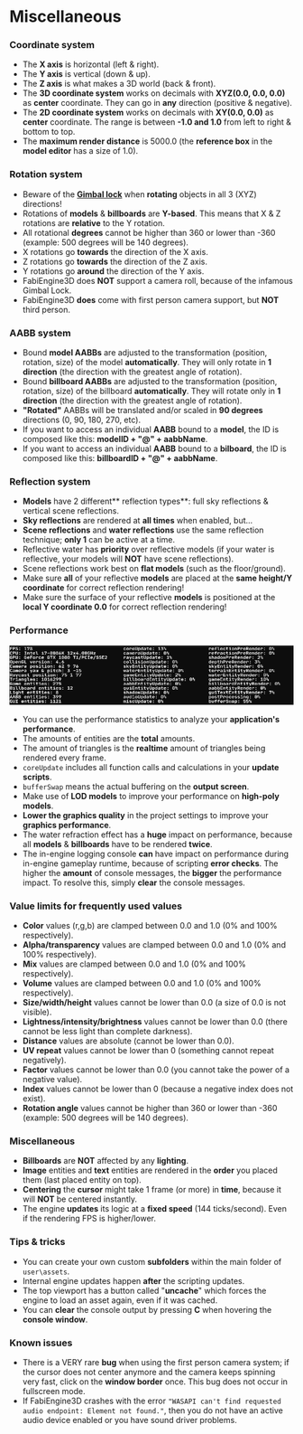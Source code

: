 # Miscellaneous
### Coordinate system
- The **X axis** is horizontal (left & right).
- The **Y axis** is vertical (down & up).
- The **Z axis** is what makes a 3D world (back & front).
- The **3D coordinate system** works on decimals with **XYZ(0.0, 0.0, 0.0)** as **center** coordinate. They can go in **any** direction (positive & negative).
- The **2D coordinate system** works on decimals with **XY(0.0, 0.0)** as **center** coordinate. The range is between **-1.0 and 1.0** from left to right & bottom to top.
- The **maximum render distance** is 5000.0 (the **reference box** in the **model editor** has a size of 1.0).
### Rotation system
- Beware of the **[Gimbal lock](https://en.wikipedia.org/wiki/Gimbal_lock)** when **rotating** objects in all 3 (XYZ) directions!
- Rotations of **models** & **billboards** are **Y-based**. This means that X & Z rotations are **relative** to the Y rotation.
- All rotational **degrees** cannot be higher than 360 or lower than -360 (example: 500 degrees will be 140 degrees).
- X rotations go **towards** the direction of the X axis.
- Z rotations go **towards** the direction of the Z axis.
- Y rotations go **around** the direction of the Y axis.
- FabiEngine3D does **NOT** support a camera roll, because of the infamous Gimbal Lock.
- FabiEngine3D **does** come with first person camera support, but **NOT** third person.
### AABB system
- Bound **model AABBs** are adjusted to the transformation (position, rotation, size) of the model **automatically**. They will only rotate in **1 direction** (the direction with the greatest angle of rotation).
- Bound **billboard AABBs** are adjusted to the transformation (position, rotation, size) of the billboard **automatically**. They will rotate only in **1 direction** (the direction with the greatest angle of rotation).
- **"Rotated"** AABBs will be translated and/or scaled in **90 degrees** directions (0, 90, 180, 270, etc).
- If you want to access an individual **AABB** bound to a **model**, the ID is composed like this: **modelID + "@" + aabbName**.
- If you want to access an individual **AABB** bound to a **bilboard**, the ID is composed like this: **billboardID + "@" + aabbName**.
### Reflection system
- **Models** have 2 different** reflection types**: full sky reflections & vertical scene reflections.
- **Sky reflections** are rendered at **all times** when enabled, but...
- **Scene reflections** and **water reflections** use the same reflection technique; **only 1** can be active at a time.
- Reflective water has **priority** over reflective models (if your water is reflective, your models will **NOT** have scene reflections).
- Scene reflections work best on **flat models** (such as the floor/ground).
- Make sure **all** of your reflective **models** are placed at the **same height/Y coordinate** for correct reflection rendering!
- Make sure the surface of your reflective **models** is positioned at the **local Y coordinate 0.0** for correct reflection rendering!
### Performance
![performance](../images/performance.png)
- You can use the performance statistics to analyze your **application's performance**.
- The amounts of entities are the **total** amounts.
- The amount of triangles is the **realtime** amount of triangles being rendered every frame.
- `coreUpdate` includes all function calls and calculations in your **update scripts**.
- `bufferSwap` means the actual buffering on the **output screen**.
- Make use of **LOD models** to improve your performance on **high-poly models**.
- **Lower the graphics quality** in the project settings to improve your **graphics performance**.
- The water refraction effect has a **huge** impact on performance, because all **models** & **billboards** have to be rendered **twice**.
- The in-engine logging console **can** have impact on performance during in-engine gameplay runtime, because of scripting **error checks**. The higher the **amount** of console messages, the **bigger** the performance impact. To resolve this, simply **clear** the console messages.
### Value limits for frequently used values
- **Color** values (r,g,b) are clamped between 0.0 and 1.0 (0% and 100% respectively).
- **Alpha/transparency** values are clamped between 0.0 and 1.0 (0% and 100% respectively).
- **Mix** values are clamped between 0.0 and 1.0 (0% and 100% respectively).
- **Volume** values are clamped between 0.0 and 1.0 (0% and 100% respectively).
- **Size/width/height** values cannot be lower than 0.0 (a size of 0.0 is not visible).
- **Lightness/intensity/brightness** values cannot be lower than 0.0 (there cannot be less light than complete darkness).
- **Distance** values are absolute (cannot be lower than 0.0).
- **UV repeat** values cannot be lower than 0 (something cannot repeat negatively).
- **Factor** values cannot be lower than 0.0 (you cannot take the power of a negative value).
- **Index** values cannot be lower than 0 (because a negative index does not exist).
- **Rotation angle** values cannot be higher than 360 or lower than -360 (example: 500 degrees will be 140 degrees).
### Miscellaneous
- **Billboards** are **NOT** affected by any **lighting**.
- **Image** entities and **text** entities are rendered in the **order** you placed them (last placed entity on top).
- **Centering** the **cursor** might take 1 frame (or more) in **time**, because it will **NOT** be centered instantly.
- The engine **updates** its logic at a **fixed speed** (144 ticks/second). Even if the rendering FPS is higher/lower.
### Tips & tricks
- You can create your own custom **subfolders** within the main folder of `user\assets`.
- Internal engine updates happen **after** the scripting updates.
- The top viewport has a button called "**uncache**" which forces the engine to load an asset again, even if it was cached.
- You can **clear** the console output by pressing **C** when hovering the **console window**.
### Known issues
- There is a VERY rare **bug** when using the first person camera system; if the cursor does not center anymore and the camera keeps spinning very fast, click on the **window border** once. This bug does not occur in fullscreen mode.
- If FabiEngine3D crashes with the error `"WASAPI can't find requested audio endpoint: Element not found."`, then you do not have an active audio device enabled or you have sound driver problems.
